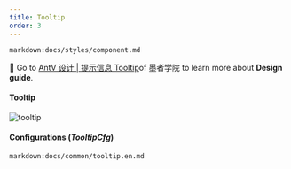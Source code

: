 ```yaml
---
title: Tooltip
order: 3
---
```


`markdown:docs/styles/component.md`

<div class="component-api_tooltip">

🎨  Go to [AntV 设计 | 提示信息 Tooltip](https://www.yuque.com/mo-college/vis-design/vrxog6)of 墨者学院 to learn more about **Design guide**.

#### Tooltip

<img src="https://gw.alipayobjects.com/zos/antfincdn/HjTKrPN%24j6/tooltip-intro.png" class="component-img"  alt="tooltip" />

#### Configurations (_TooltipCfg_)

`markdown:docs/common/tooltip.en.md`

</div>